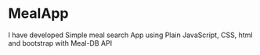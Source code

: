 # MealApp
I have developed Simple meal search App using Plain JavaScript, CSS, html and bootstrap with Meal-DB API 
